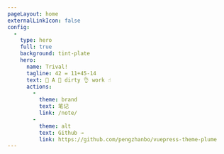 ```yaml
---
pageLayout: home
externalLinkIcon: false
config:
  -
    type: hero
    full: true
    background: tint-plate
    hero:
      name: Trival!
      tagline: 42 = 11+45-14
      text: 👐 A 🙌 dirty 👌 work ☝️
      actions:
        -
          theme: brand
          text: 笔记
          link: /note/
        -
          theme: alt
          text: Github →
          link: https://github.com/pengzhanbo/vuepress-theme-plume
---
```

